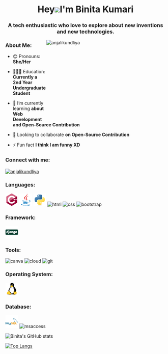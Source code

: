 <h1 align="center">Hey<img src="https://raw.githubusercontent.com/MartinHeinz/MartinHeinz/master/wave.gif" width="30px">I'm Binita Kumari </h1>
<h3 align="center">A tech enthusiastic who love to explore about new inventions and new technologies.</h3>

<a href="https://media1.giphy.com/media/frXrz3i1HwAwLX7Mr6/giphy.gif?cid=790b76114ba5ff337dd04013d96e4760b58a6efc06e71af4&rid=giphy.gif&ct=g" target="blank"><img align="right" src="https://media1.giphy.com/media/frXrz3i1HwAwLX7Mr6/giphy.gif?cid=790b76114ba5ff337dd04013d96e4760b58a6efc06e71af4&rid=giphy.gif&ct=g" alt="anjalikundliya" height="245" width="375" /></a>

<h3 align="left">About Me:</h3>

- 😊 Pronouns: **She/Her**

- 👩🏻‍💻 Education: **Currently a 2nd Year Undergraduate Student**

- 🌱 I’m currently learning **about Web Development and Open-Source Contribution**

- 🤝 Looking to collaborate **on Open-Source Contribution**

- ⚡ Fun fact **I think I am funny XD**


<h3 align="left">Connect with me: </h3>
<p align="left">
<a href=https://www.linkedin.com/in/binita-kumari-she-her-1a6696202/" target="blank"><img align="center" src="https://raw.githubusercontent.com/rahuldkjain/github-profile-readme-generator/master/src/images/icons/Social/linked-in-alt.svg" alt="anjalikundliya" height="30" width="40" /></a>

</p>

<h3 align="left">Languages: </h3>
<p align="left"> <a> <img src="https://raw.githubusercontent.com/devicons/devicon/master/icons/cplusplus/cplusplus-original.svg" alt="cplusplus" width="40" height="40"/> </a> <a> <img src="https://raw.githubusercontent.com/devicons/devicon/master/icons/java/java-original.svg" alt="java" width="40" height="40"/> </a><a> <img src="https://raw.githubusercontent.com/devicons/devicon/master/icons/python/python-original.svg" alt="python" width="40" height="40"/> </a>
<a> <img src="https://www.vectorlogo.zone/logos/w3_html5/w3_html5-icon.svg" alt="html" width="40" height="40"/> </a><a> <img src="https://www.vectorlogo.zone/logos/w3_css/w3_css-icon.svg" alt="css" width="40" height="40"/> </a><a> <img src="https://www.vectorlogo.zone/logos/getbootstrap/getbootstrap-icon.svg" alt="bootstrap" width="40" height="40"/> </a>
<h3 align="left">Framework: </h3><a> <img src="https://raw.githubusercontent.com/devicons/devicon/master/icons/django/django-original.svg" alt="django" width="40" height="40"/> </a>
<h3 align="left">Tools: </h3>
<p align="left"> <a> <img src="https://www.vectorlogo.zone/logos/canva/canva-icon.svg" alt="canva" width="40" height="40"/> </a> <a> <img src="https://www.vectorlogo.zone/logos/google_cloud/google_cloud-icon.svg" alt="cloud" width="40" height="40"/> </a><a> <img src="https://www.vectorlogo.zone/logos/git-scm/git-scm-icon.svg" alt="git" width="40" height="40"/> </a>
<h3 align="left">Operating System: </h3>
<a> <img src="https://raw.githubusercontent.com/devicons/devicon/master/icons/linux/linux-original.svg" alt="linux" width="40" height="40"/> </a> 
<h3 align="left">Database:</h3>
<p align="left"> <a> <img src="https://raw.githubusercontent.com/devicons/devicon/master/icons/mysql/mysql-original-wordmark.svg" alt="mysql" width="40" height="40"/> </a> <a> <img src="https://img.icons8.com/fluency/48/000000/microsoft-access-2019.png" alt="msaccess" width="40" height="40"/> </a>
 </a> </p>


<!--
**Binita-tech/Binita-tech** is a ✨ _special_ ✨ repository because its `README.md` (this file) appears on your GitHub profile.

Here are some ideas to get you started:

- 🔭 I’m currently working on ...
- 🌱 I’m currently learning ...
- 👯 I’m looking to collaborate on ...
- 🤔 I’m looking for help with ...
- 💬 Ask me about ...
- 📫 How to reach me: ...
- 😄 Pronouns: ...
- ⚡ Fun fact: ...
-->
![Binita's GitHub stats](https://github-readme-stats.vercel.app/api?username=Binita-tech&show_icons=true&theme=radical)

[![Top Langs](https://github-readme-stats.vercel.app/api/top-langs/?username=Binita-tech&layout=compact)](https://github.com/Binita-tech/github-readme-stats)
